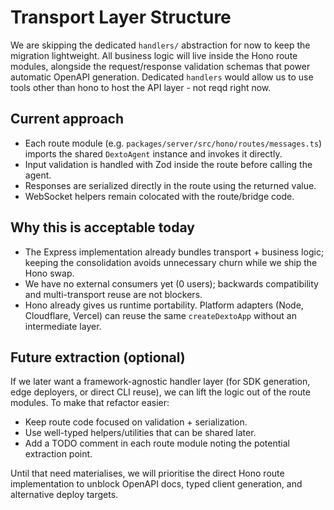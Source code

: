 # Transport Layer Structure

We are skipping the dedicated `handlers/` abstraction for now to keep the migration lightweight. All
business logic will live inside the Hono route modules, alongside the request/response validation
schemas that power automatic OpenAPI generation.
Dedicated `handlers` would allow us to use tools other than hono to host the API layer - not reqd right now.

## Current approach
- Each route module (e.g. `packages/server/src/hono/routes/messages.ts`) imports the shared
  `DextoAgent` instance and invokes it directly.
- Input validation is handled with Zod inside the route before calling the agent.
- Responses are serialized directly in the route using the returned value.
- WebSocket helpers remain colocated with the route/bridge code.

## Why this is acceptable today
- The Express implementation already bundles transport + business logic; keeping the
  consolidation avoids unnecessary churn while we ship the Hono swap.
- We have no external consumers yet (0 users); backwards compatibility and multi-transport reuse
  are not blockers.
- Hono already gives us runtime portability. Platform adapters (Node, Cloudflare, Vercel) can
  reuse the same `createDextoApp` without an intermediate layer.

## Future extraction (optional)
If we later want a framework-agnostic handler layer (for SDK generation, edge deployers, or direct
CLI reuse), we can lift the logic out of the route modules. To make that refactor easier:
- Keep route code focused on validation + serialization.
- Use well-typed helpers/utilities that can be shared later.
- Add a TODO comment in each route module noting the potential extraction point.

Until that need materialises, we will prioritise the direct Hono route implementation to unblock
OpenAPI docs, typed client generation, and alternative deploy targets.
